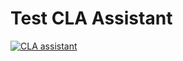 # Test CLA Assistant

[![CLA assistant](https://cla-assistant.io/readme/badge/sandeep-ps/test-cla-assistant)](https://cla-assistant.io/sandeep-ps/test-cla-assistant)

